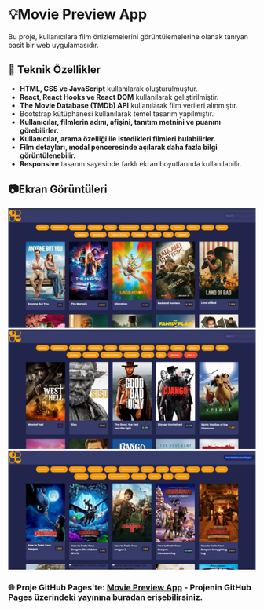 # :bulb:Movie Preview App

Bu proje, kullanıcılara film önizlemelerini görüntülemelerine olanak tanıyan basit bir web uygulamasıdır.
## :wrench: Teknik Özellikler

- <b>HTML, CSS ve JavaScript</b> kullanılarak oluşturulmuştur.
- **React, React Hooks ve React DOM** kullanılarak geliştirilmiştir.
- <b>The Movie Database (TMDb) API</b> kullanılarak film verileri alınmıştır.
- Bootstrap kütüphanesi kullanılarak temel tasarım yapılmıştır.
- <b>Kullanıcılar, filmlerin adını, afişini, tanıtım metnini ve puanını görebilirler.</b>
- <b>Kullanıcılar, arama özelliği ile istedikleri filmleri bulabilirler.</b>
- <b>Film detayları, modal penceresinde açılarak daha fazla bilgi görüntülenebilir.</b>
- <b>Responsive</b> tasarım sayesinde farklı ekran boyutlarında kullanılabilir.

## :camera:Ekran Görüntüleri
![Proje Önizlemesi](https://github.com/aycaoktay/movie-preview-app/blob/main/screenshots/main.png)
![Proje Önizlemesi](https://github.com/aycaoktay/movie-preview-app/blob/main/screenshots/choosecategory.png)
![Proje Önizlemesi](https://github.com/aycaoktay/movie-preview-app/blob/main/screenshots/searching.png)
### 🌐 **Proje GitHub Pages'te:** [Movie Preview App](https://aycaoktay.github.io/20Days20Projects/movieApp/) - Projenin GitHub Pages üzerindeki yayınına buradan erişebilirsiniz.

